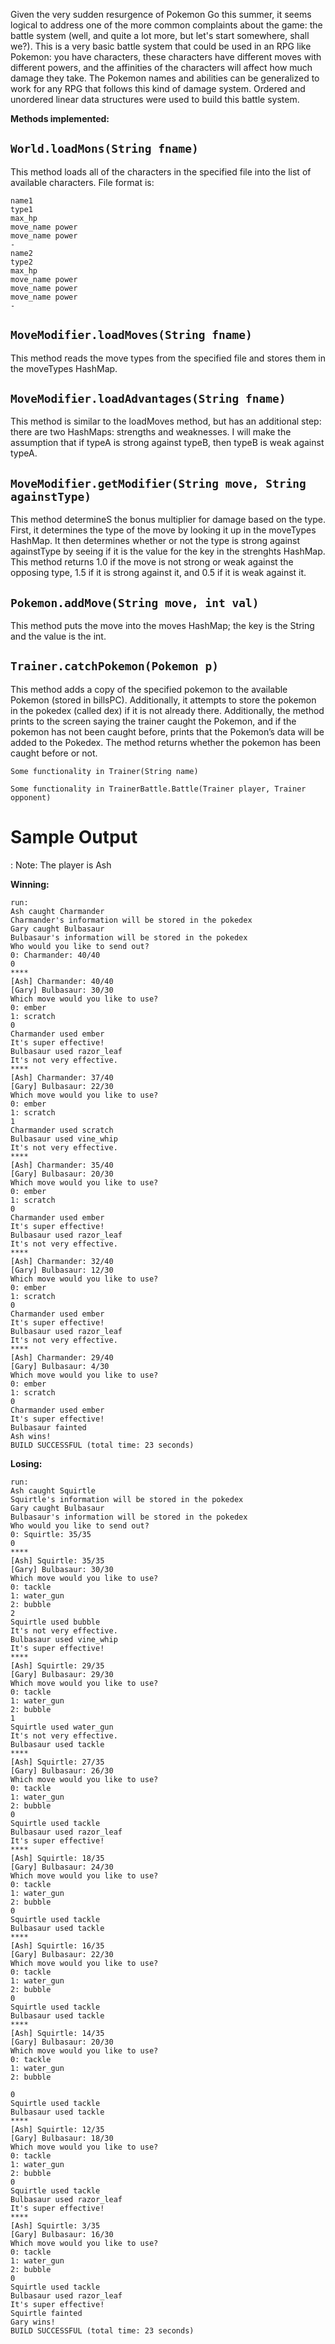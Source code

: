 ﻿Given the very sudden resurgence of Pokemon Go this summer, it seems logical to address one of the more common complaints about the game: the battle system (well, and quite a lot more, but let's start somewhere, shall we?).  This is a very basic battle system that could be used in an RPG like Pokemon: you have characters, these characters have different moves with different powers, and the affinities of the characters will affect how much damage they take.  The Pokemon names and abilities can be generalized to work for any RPG that follows this kind of damage system. Ordered and unordered linear data structures were used to build this battle system.

**Methods implemented:**

 `World.loadMons(String fname)`
----------------------------


This method loads all of the characters in the specified file into the list of available characters. File format is:
```
name1
type1
max_hp
move_name power
move_name power
-
name2
type2
max_hp
move_name power
move_name power
move_name power
-
```

`MoveModifier.loadMoves(String fname)`
----------------------------


This method reads the move types from the specified file and stores them in the moveTypes HashMap.

`MoveModifier.loadAdvantages(String fname)`
----------------------------


This method is similar to the loadMoves method, but has an additional step: there are two HashMaps: strengths and weaknesses. I will make the assumption that if typeA is strong against typeB, then typeB is weak against typeA.

`MoveModifier.getModifier(String move, String againstType)`
----------------------------


This method determineS the bonus multiplier for damage based on the type. First, it determines the type of the move by looking it up in the moveTypes HashMap. It then determines whether or not the type is strong against againstType by seeing if it is the value for the key in the strenghts HashMap. This method returns 1.0 if the move is not strong or weak against the opposing type, 1.5 if it is strong against it, and 0.5 if it is weak against it.

`Pokemon.addMove(String move, int val)`
----------------------------


This method puts the move into the moves HashMap; the key is the String and the value is the int.

`Trainer.catchPokemon(Pokemon p)`
----------------------------


This method adds a copy of the specified pokemon to the available Pokemon (stored in billsPC). Additionally, it attempts to store the pokemon in the pokedex (called dex) if it is not already there. Additionally, the method prints to the screen saying the trainer caught the Pokemon, and if the pokemon has not been caught before, prints that the Pokemon’s data will be added to the Pokedex. The method returns whether the pokemon has been caught before or not. 

`Some functionality in Trainer(String name)`

`Some functionality in TrainerBattle.Battle(Trainer player, Trainer opponent)`



Sample Output
=============

: Note: The player is Ash

**Winning:**
```
run:
Ash caught Charmander
Charmander's information will be stored in the pokedex
Gary caught Bulbasaur
Bulbasaur's information will be stored in the pokedex
Who would you like to send out?
0: Charmander: 40/40
0
****
[Ash] Charmander: 40/40
[Gary] Bulbasaur: 30/30
Which move would you like to use?
0: ember
1: scratch
0
Charmander used ember
It's super effective!
Bulbasaur used razor_leaf
It's not very effective.
****
[Ash] Charmander: 37/40
[Gary] Bulbasaur: 22/30
Which move would you like to use?
0: ember
1: scratch
1
Charmander used scratch
Bulbasaur used vine_whip
It's not very effective.
****
[Ash] Charmander: 35/40
[Gary] Bulbasaur: 20/30
Which move would you like to use?
0: ember
1: scratch
0
Charmander used ember
It's super effective!
Bulbasaur used razor_leaf
It's not very effective.
****
[Ash] Charmander: 32/40
[Gary] Bulbasaur: 12/30
Which move would you like to use?
0: ember
1: scratch
0
Charmander used ember
It's super effective!
Bulbasaur used razor_leaf
It's not very effective.
****
[Ash] Charmander: 29/40
[Gary] Bulbasaur: 4/30
Which move would you like to use?
0: ember
1: scratch
0
Charmander used ember
It's super effective!
Bulbasaur fainted
Ash wins!
BUILD SUCCESSFUL (total time: 23 seconds)
```
**Losing:**
```
run:
Ash caught Squirtle
Squirtle's information will be stored in the pokedex
Gary caught Bulbasaur
Bulbasaur's information will be stored in the pokedex
Who would you like to send out?
0: Squirtle: 35/35
0
****
[Ash] Squirtle: 35/35
[Gary] Bulbasaur: 30/30
Which move would you like to use?
0: tackle
1: water_gun
2: bubble
2
Squirtle used bubble
It's not very effective.
Bulbasaur used vine_whip
It's super effective!
****
[Ash] Squirtle: 29/35
[Gary] Bulbasaur: 29/30
Which move would you like to use?
0: tackle
1: water_gun
2: bubble
1
Squirtle used water_gun
It's not very effective.
Bulbasaur used tackle
****
[Ash] Squirtle: 27/35
[Gary] Bulbasaur: 26/30
Which move would you like to use?
0: tackle
1: water_gun
2: bubble
0
Squirtle used tackle
Bulbasaur used razor_leaf
It's super effective!
****
[Ash] Squirtle: 18/35
[Gary] Bulbasaur: 24/30
Which move would you like to use?
0: tackle
1: water_gun
2: bubble
0
Squirtle used tackle
Bulbasaur used tackle
****
[Ash] Squirtle: 16/35
[Gary] Bulbasaur: 22/30
Which move would you like to use?
0: tackle
1: water_gun
2: bubble
0
Squirtle used tackle
Bulbasaur used tackle
****
[Ash] Squirtle: 14/35
[Gary] Bulbasaur: 20/30
Which move would you like to use?
0: tackle
1: water_gun
2: bubble

0
Squirtle used tackle
Bulbasaur used tackle
****
[Ash] Squirtle: 12/35
[Gary] Bulbasaur: 18/30
Which move would you like to use?
0: tackle
1: water_gun
2: bubble
0
Squirtle used tackle
Bulbasaur used razor_leaf
It's super effective!
****
[Ash] Squirtle: 3/35
[Gary] Bulbasaur: 16/30
Which move would you like to use?
0: tackle
1: water_gun
2: bubble
0
Squirtle used tackle
Bulbasaur used razor_leaf
It's super effective!
Squirtle fainted
Gary wins!
BUILD SUCCESSFUL (total time: 23 seconds)
```

